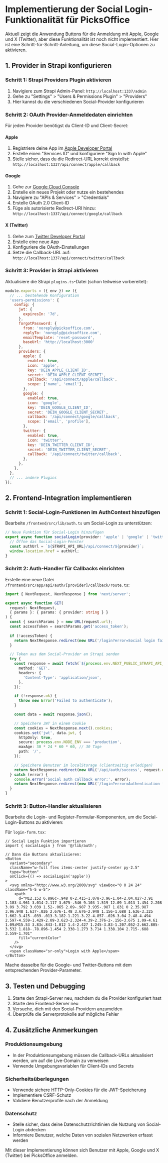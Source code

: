 # Implementierung der Social Login-Funktionalität für PicksOffice

Aktuell zeigt die Anwendung Buttons für die Anmeldung mit Apple, Google und X (Twitter), aber diese Funktionalität ist noch nicht implementiert. Hier ist eine Schritt-für-Schritt-Anleitung, um diese Social-Login-Optionen zu aktivieren.

## 1. Provider in Strapi konfigurieren

### Schritt 1: Strapi Providers Plugin aktivieren

1. Navigiere zum Strapi Admin-Panel: `http://localhost:1337/admin`
2. Gehe zu "Settings" > "Users & Permissions Plugin" > "Providers"
3. Hier kannst du die verschiedenen Social-Provider konfigurieren

### Schritt 2: OAuth Provider-Anmeldedaten einrichten

Für jeden Provider benötigst du Client-ID und Client-Secret:

#### Apple
1. Registriere deine App im [Apple Developer Portal](https://developer.apple.com)
2. Erstelle einen "Services ID" und konfiguriere "Sign In with Apple"
3. Stelle sicher, dass du die Redirect-URL korrekt einstellst: `http://localhost:1337/api/connect/apple/callback`

#### Google
1. Gehe zur [Google Cloud Console](https://console.cloud.google.com/)
2. Erstelle ein neues Projekt oder nutze ein bestehendes
3. Navigiere zu "APIs & Services" > "Credentials"
4. Erstelle OAuth 2.0 Client-ID
5. Füge als autorisierte Redirect-URI hinzu: `http://localhost:1337/api/connect/google/callback`

#### X (Twitter)
1. Gehe zum [Twitter Developer Portal](https://developer.twitter.com/)
2. Erstelle eine neue App
3. Konfiguriere die OAuth-Einstellungen
4. Setze die Callback-URL auf: `http://localhost:1337/api/connect/twitter/callback`

### Schritt 3: Provider in Strapi aktivieren

Aktualisiere die Strapi `plugins.ts`-Datei (schon teilweise vorbereitet):

```js
module.exports = ({ env }) => ({
  // ... bestehende Konfiguration
  'users-permissions': {
    config: {
      jwt: {
        expiresIn: '7d',
      },
      forgotPassword: {
        from: 'noreply@picksoffice.com',
        replyTo: 'noreply@picksoffice.com',
        emailTemplate: 'reset-password',
        baseUrl: 'http://localhost:3000'
      },
      providers: {
        apple: {
          enabled: true,
          icon: 'apple',
          key: 'DEIN_APPLE_CLIENT_ID',
          secret: 'DEIN_APPLE_CLIENT_SECRET',
          callback: '/api/connect/apple/callback',
          scope: ['name', 'email'],
        },
        google: {
          enabled: true,
          icon: 'google',
          key: 'DEIN_GOOGLE_CLIENT_ID',
          secret: 'DEIN_GOOGLE_CLIENT_SECRET',
          callback: '/api/connect/google/callback',
          scope: ['email', 'profile'],
        },
        twitter: {
          enabled: true,
          icon: 'twitter',
          key: 'DEIN_TWITTER_CLIENT_ID',
          secret: 'DEIN_TWITTER_CLIENT_SECRET',
          callback: '/api/connect/twitter/callback',
        },
      },
    },
  },
  // ... andere Plugins
});
```

## 2. Frontend-Integration implementieren

### Schritt 1: Social-Login-Funktionen im AuthContext hinzufügen

Bearbeite `/frontend/src/lib/auth.ts` um Social-Login zu unterstützen:

```typescript
// Neue Funktion für Social-Login hinzufügen
export async function socialLogin(provider: 'apple' | 'google' | 'twitter'): Promise<void> {
  // Öffne das Social-Login-Fenster
  const authUrl = `${STRAPI_API_URL}/api/connect/${provider}`;
  window.location.href = authUrl;
}
```

### Schritt 2: Auth-Handler für Callbacks einrichten

Erstelle eine neue Datei `/frontend/src/app/api/auth/[provider]/callback/route.ts`:

```typescript
import { NextRequest, NextResponse } from 'next/server';

export async function GET(
  request: NextRequest,
  { params }: { params: { provider: string } }
) {
  const { searchParams } = new URL(request.url);
  const accessToken = searchParams.get('access_token');
  
  if (!accessToken) {
    return NextResponse.redirect(new URL('/login?error=Social login failed', request.url));
  }

  // Token aus dem Social-Provider an Strapi senden
  try {
    const response = await fetch(`${process.env.NEXT_PUBLIC_STRAPI_API_URL}/api/auth/${params.provider}/callback?access_token=${accessToken}`, {
      method: 'GET',
      headers: {
        'Content-Type': 'application/json',
      },
    });

    if (!response.ok) {
      throw new Error('Failed to authenticate');
    }

    const data = await response.json();

    // Speichere JWT in einem Cookie
    const cookies = NextResponse.next().cookies;
    cookies.set('jwt', data.jwt, {
      httpOnly: true,
      secure: process.env.NODE_ENV === 'production',
      maxAge: 30 * 24 * 60 * 60, // 30 Tage
      path: '/',
    });

    // Speichere Benutzer im localStorage (clientseitig erledigen)
    return NextResponse.redirect(new URL('/api/auth/success', request.url));
  } catch (error) {
    console.error('Social auth callback error:', error);
    return NextResponse.redirect(new URL('/login?error=Authentication failed', request.url));
  }
}
```

### Schritt 3: Button-Handler aktualisieren

Bearbeite die Login- und Register-Formular-Komponenten, um die Social-Login-Buttons zu aktivieren:

Für `login-form.tsx`:

```tsx
// Social Login Funktion importieren
import { socialLogin } from '@/lib/auth';

// Dann die Buttons aktualisieren:
<Button 
  variant="secondary" 
  className="w-full flex items-center justify-center py-2.5" 
  type="button"
  onClick={() => socialLogin('apple')}
>
  <svg xmlns="http://www.w3.org/2000/svg" viewBox="0 0 24 24" className="h-5 w-5">
    <path
      d="M12.152 6.896c-.948 0-2.415-1.078-3.96-1.04-2.04.027-3.91 1.183-4.961 3.014-2.117 3.675-.546 9.103 1.519 12.09 1.013 1.454 2.208 3.09 3.792 3.039 1.52-.065 2.09-.987 3.935-.987 1.831 0 2.35.987 3.96.948 1.637-.026 2.676-1.48 3.676-2.948 1.156-1.688 1.636-3.325 1.662-3.415-.039-.013-3.182-1.221-3.22-4.857-.026-3.04 2.48-4.494 2.597-4.559-1.429-2.09-3.623-2.324-4.39-2.376-2-.156-3.675 1.09-4.61 1.09zM15.53 3.83c.843-1.012 1.4-2.427 1.245-3.83-1.207.052-2.662.805-3.532 1.818-.78.896-1.454 2.338-1.273 3.714 1.338.104 2.715-.688 3.559-1.701"
      fill="currentColor"
    />
  </svg>
  <span className="sr-only">Login with Apple</span>
</Button>
```

Mache dasselbe für die Google- und Twitter-Buttons mit dem entsprechenden Provider-Parameter.

## 3. Testen und Debugging

1. Starte den Strapi-Server neu, nachdem du die Provider konfiguriert hast
2. Starte den Frontend-Server neu
3. Versuche, dich mit den Social-Providern anzumelden
4. Überprüfe die Serverprotokolle auf mögliche Fehler

## 4. Zusätzliche Anmerkungen

### Produktionsumgebung
- In der Produktionsumgebung müssen die Callback-URLs aktualisiert werden, um auf die Live-Domain zu verweisen
- Verwende Umgebungsvariablen für Client-IDs und Secrets

### Sicherheitsüberlegungen
- Verwende sichere HTTP-Only-Cookies für die JWT-Speicherung
- Implementiere CSRF-Schutz
- Validiere Benutzerprofile nach der Anmeldung

### Datenschutz
- Stelle sicher, dass deine Datenschutzrichtlinien die Nutzung von Social-Login abdecken
- Informiere Benutzer, welche Daten von sozialen Netzwerken erfasst werden

Mit dieser Implementierung können sich Benutzer mit Apple, Google und X (Twitter) bei PicksOffice anmelden.